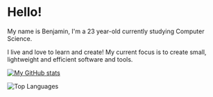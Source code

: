 # Hello!

My name is Benjamin, I'm a 23 year-old currently studying Computer Science.

I live and love to learn and create! My current focus is to create small, lightweight and efficient software and tools.

<!--[![My top languages](https://github-readme-stats.vercel.app/api/top-langs/?username=benstigsen&layout=compact)](https://github.com/anuraghazra/github-readme-stats)-->
[![My GitHub stats](https://github-readme-stats.vercel.app/api?username=benstigsen)](https://github.com/anuraghazra/github-readme-stats)

![Top Languages](https://github-readme-stats.vercel.app/api/top-langs/?username=benstigsen&hide_progress=true&langs_count=8&hide=game+maker+language)

